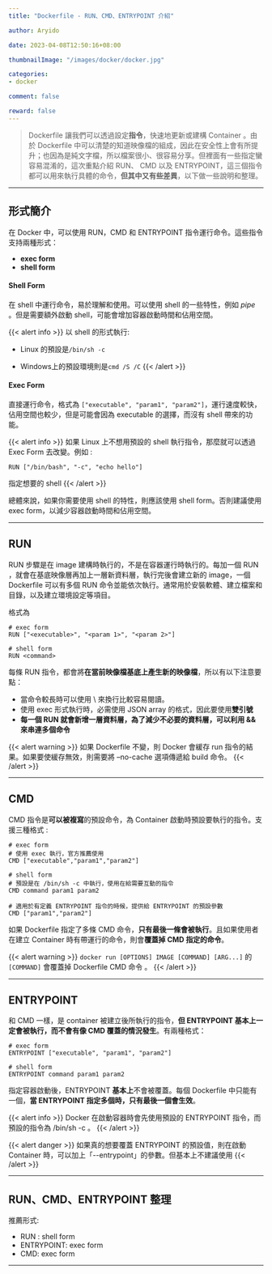 ```yaml
---
title: "Dockerfile - RUN、CMD、ENTRYPOINT 介紹"

author: Aryido

date: 2023-04-08T12:50:16+08:00

thumbnailImage: "/images/docker/docker.jpg"

categories:
- docker

comment: false

reward: false
---
```

<!--BODY-->
> Dockerfile 讓我們可以透過設定**指令**，快速地更新或建構 Container 。由於 Dockerfile 中可以清楚的知道映像檔的組成，因此在安全性上會有所提升；也因為是純文字檔，所以檔案很小、很容易分享。但裡面有一些指定蠻容易混淆的，這次重點介紹 RUN、 CMD 以及 ENTRYPOINT，這三個指令都可以用來執行具體的命令，**但其中又有些差異**，以下做一些說明和整理。
>
<!--more-->

---

## 形式簡介

在 Docker 中，可以使用 RUN，CMD 和 ENTRYPOINT 指令運行命令。這些指令支持兩種形式：
- **exec form**
- **shell form**

#### Shell Form
在 shell 中運行命令，易於理解和使用。可以使用 shell 的一些特性，例如 *pipe* 。但是需要額外啟動 shell，可能會增加容器啟動時間和佔用空間。

{{< alert info >}}
以 shell 的形式執行:
- Linux 的預設是```/bin/sh -c```

- Windows上的預設環境則是```cmd /S /C```
{{< /alert >}}

#### Exec Form
直接運行命令，格式為 ```["executable", "param1", "param2"]```，運行速度較快，佔用空間也較少，但是可能會因為 executable 的選擇，而沒有 shell 帶來的功能。

{{< alert info >}}
如果 Linux 上不想用預設的 shell 執行指令，那麼就可以透過 Exec Form 去改變。例如 :

```RUN ["/bin/bash", "-c", "echo hello"]```

指定想要的 shell
{{< /alert >}}

總體來說，如果你需要使用 shell 的特性，則應該使用 shell form。否則建議使用 exec form，以減少容器啟動時間和佔用空間。

---

## RUN
RUN 步驟是在 image 建構時執行的，不是在容器運行時執行的。每加一個 RUN ，就會在基底映像層再加上一層新資料層，執行完後會建立新的 image，一個 Dockerfile 可以有多個 RUN 命令並能依次執行。通常用於安裝軟體、建立檔案和目錄，以及建立環境設定等項目。

格式為

```Docker
# exec form
RUN ["<executable>", "<param 1>", "<param 2>"]

# shell form
RUN <command>
```

每條 RUN 指令，都會將**在當前映像檔基底上產生新的映像檔**，所以有以下注意要點：
- 當命令較長時可以使用 \ 來換行比較容易閱讀。
- 使用 exec 形式執行時，必需使用 JSON array 的格式，因此要使用**雙引號**
- **每一個 RUN 就會新增一層資料層，為了減少不必要的資料層，可以利用 && 來串連多個命令**

{{< alert warning >}}
如果 Dockerfile 不變，則 Docker 會緩存 run 指令的結果。如果要使緩存無效，則需要將 –no-cache 選項傳遞給 build 命令。
{{< /alert >}}

---

## CMD
CMD 指令是**可以被複寫**的預設命令，為 Container 啟動時預設要執行的指令。支援三種格式 :

```Docker
# exec form
# 使用 exec 執行，官方推薦使用
CMD ["executable","param1","param2"]

# shell form
# 預設是在 /bin/sh -c 中執行，使用在給需要互動的指令
CMD command param1 param2

# 適用於有定義 ENTRYPOINT 指令的時候，提供給 ENTRYPOINT 的預設參數
CMD ["param1","param2"]

```

如果 Dockerfile 指定了多條 CMD 命令，**只有最後一條會被執行**。且如果使用者在建立 Container 時有帶運行的命令，則會**覆蓋掉 CMD 指定的命令**。

{{< alert warning >}}
```docker run [OPTIONS] IMAGE [COMMAND] [ARG...]``` 的 ```[COMMAND]``` 會覆蓋掉 Dockerfile CMD 命令 。
{{< /alert >}}

---

## ENTRYPOINT
和 CMD 一樣，是 container 被建立後所執行的指令，**但 ENTRYPOINT 基本上一定會被執行，而不會有像 CMD 覆蓋的情況發生**。有兩種格式：
```Docker
# exec form
ENTRYPOINT ["executable", "param1", "param2"]

# shell form
ENTRYPOINT command param1 param2
```

指定容器啟動後，ENTRYPOINT **基本上**不會被覆蓋。每個 Dockerfile 中只能有一個，**當 ENTRYPOINT 指定多個時，只有最後一個會生效**。

{{< alert info >}}
Docker 在啟動容器時會先使用預設的 ENTRYPOINT 指令，而預設的指令為 /bin/sh -c 。
{{< /alert >}}

{{< alert danger >}}
如果真的想要覆蓋 ENTRYPOINT 的預設值，則在啟動 Container 時，可以加上「--entrypoint」的參數。但基本上不建議使用
{{< /alert >}}

---

## RUN、CMD、ENTRYPOINT 整理
推薦形式:
- RUN : shell form
- ENTRYPOINT: exec form
- CMD: exec form

---
